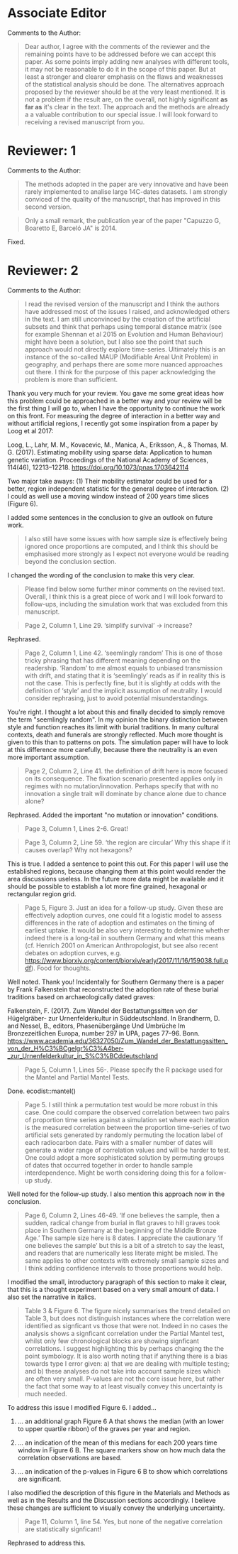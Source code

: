 # Associate Editor

Comments to the Author:

> Dear author, 
> I agree with the comments of the reviewer and the remaining points have to be addressed before we can accept this paper.  As some points imply adding new analyses with different tools, it may not be reasonable to  do it in the scope of this paper. But at least a stronger and clearer emphasis on the flaws and weaknesses of the statistical analysis should be done.  The alternatives approach proposed by the reviewer should be at the very least mentioned. It is not a problem if the result are, on the overall, not highly significant __as far as__ it's clear in the text. The approach and the methods are already a a valuable contribution to our special issue. I will look forward to receiving a revised manuscript from you.

# Reviewer: 1

Comments to the Author:

> The methods adopted in the paper are very innovative and have been rarely implemented to analise large 14C-dates datasets. I am strongly conviced of the quality of the manuscript, that has improved in this second version.

> Only a small remark, the publication year of the paper "Capuzzo G, Boaretto E, Barceló JA" is 2014.

Fixed.

# Reviewer: 2

Comments to the Author:

> I read the revised version of the manuscript and I think the authors have addressed most of the issues I raised, and acknowledged others in the text. I am still unconvinced by the creation of the artificial subsets and think that perhaps using temporal distance matrix (see for example Shennan et al 2015 on Evolution and Human Behaviour) might have been a solution, but I also see the point that such approach would not directly explore time-series. Ultimately this is an instance of the so-called MAUP (Modifiable Areal Unit Problem) in geography, and perhaps there are some more nuanced approaches out there. I think for the purpose of this paper acknowledging the problem is more than sufficient.   

Thank you very much for your review. You gave me some great ideas how this problem could be approached in a better way and your review will be the first thing I will go to, when I have the opportunity to continue the work on this front. For measuring the degree of interaction in a better way and without artificial regions, I recently got some inspiration from a paper by Loog et al 2017:

Loog, L., Lahr, M. M., Kovacevic, M., Manica, A., Eriksson, A., & Thomas, M. G. (2017). Estimating mobility using sparse data: Application to human genetic variation. Proceedings of the National Academy of Sciences, 114(46), 12213–12218. https://doi.org/10.1073/pnas.1703642114

Two major take aways: (1) Their mobility estimator could be used for a better, region independent statistic for the general degree of interaction. (2) I could as well use a moving window instead of 200 years time slices (Figure 6).

I added some sentences in the conclusion to give an outlook on future work.

> I also still have some issues with how sample size is effectively being ignored once proportions are computed, and I think this should be emphasised more strongly as I expect not everyone would be reading beyond the conclusion section.

I changed the wording of the conclusion to make this very clear.

> Please find below some further minor comments on the revised text. Overall, I think this is a great piece of work and I will look forward to follow-ups, including the simulation work that was excluded from this manuscript.

> Page 2, Column 1, Line 29. ‘simplify survival’ → increase?

Rephrased.

> Page 2, Column 1, Line 42. ‘seemlingly random’  This is one of those tricky phrasing that has different meaning depending on the readership. ‘Random’ to me almost equals to unbiased transmission with drift, and stating that it is ‘seemlingly’ reads as if in reality this is not the case. This is perfectly fine, but it is slightly at odds with the definition of ‘style’ and the implicit assumption of neutrality. I would consider rephrasing, just to avoid potential misunderstandings.

You're right. I thought a lot about this and finally decided to simply remove the term "seemlingly random". In my opinion the binary distinction between style and function reaches its limit with burial traditions. In many cultural contexts, death and funerals are strongly reflected. Much more thought is given to this than to patterns on pots. The simulation paper will have to look at this difference more carefully, because there the neutrality is an even more important assumption.

> Page 2, Column 2, Line 41. the definition of drift here is more focused on its consequence. The fixation scenario presented applies only in regimes with no mutation/innovation. Perhaps specify that with no innovation a single trait will dominate by chance alone due to chance alone?

Rephrased. Added the important "no mutation or innovation" conditions.

> Page 3, Column 1, Lines 2-6. Great!

> Page 3, Column 2, Line 59. ‘the region are circular’ Why this shape if it causes overlap? Why not hexagons?

This is true. I added a sentence to point this out. For this paper I will use the established regions, because changing them at this point would render the area discussions useless. In the future more data might be available and it should be possible to establish a lot more fine grained, hexagonal or rectangular region grid.

> Page 5, Figure 3. Just an idea for a follow-up study. Given these are effectively adoption curves, one could fit a logistic model to assess differences in the rate of adoption and estimates on the timing of earliest uptake. It would be also very interesting to determine whether indeed there is a long-tail in southern Germany and what this means (cf. Henrich 2001 on American Anthropologist, but see also recent debates on adoption curves, e.g. https://www.biorxiv.org/content/biorxiv/early/2017/11/16/159038.full.pdf). Food for thoughts.

Well noted. Thank you! Incidentally for Southern Germany there is a paper by Frank Falkenstein that reconstructed the adoption rate of these burial traditions based on archaeologically dated graves:

Falkenstein, F. (2017). Zum Wandel der Bestattungssitten von der Hügelgräber- zur Urnenfelderkultur in Süddeutschland. In Brandherm, D. and Nessel, B., editors, Phasenübergänge Und Umbrüche Im Bronzezeitlichen
Europa, number 297 in UPA, pages 77–96. Bonn.
https://www.academia.edu/36327050/Zum_Wandel_der_Bestattungssitten_von_der_H%C3%BCgelgr%C3%A4ber-_zur_Urnenfelderkultur_in_S%C3%BCddeutschland

> Page 5, Column 1, Lines 56-. Please specify the R package used for the Mantel and Partial Mantel Tests.

Done. ecodist::mantel()

> Page 5. I still think a permutation test would be more robust in this case. One could compare the observed correlation between two pairs of proportion time series against a simulation set where each iteration is the measured correlation between the proportion time-series of two artificial sets generated by randomly permuting the location label of each radiocarbon date. Pairs with a smaller number of dates will generate a wider range of correlation values and will be harder to test. One could adopt a more sophisticated solution by permuting groups of dates that occurred together in order to handle sample interdependence. Might be worth considering doing this for a follow-up study.

Well noted for the follow-up study. I also mention this approach now in the conclusion.

> Page 6, Column 2, Lines 46-49. ‘If one believes the sample, then a sudden, radical change from burial in flat graves to hill graves took place in Southern Germany at the beginning of the Middle Bronze Age.’  The sample size here is 8 dates. I appreciate the cautionary ‘if one believes the sample’ but this is a bit of a stretch to say the least, and readers that are numerically less literate might be misled. The same applies to other contexts with extremely small sample sizes and I think adding confidence intervals to those proportions would help.

I modified the small, introductory paragraph of this section to make it clear, that this is a thought experiment based on a very small amount of data. I also set the narrative in italics.

> Table 3 & Figure 6. The figure nicely summarises the trend detailed on Table 3, but does not distinguish instances where the correlation were identified as signficant vs those that were not. Indeed in no cases the analysis shows a signficant correlation under the Partial Mantel test, whilst only few chronological blocks are showing signficant correlations. I suggest highlighting this by perhaps changing the the point symbology. It is also worth noting that if anything there is a bias towards type I error given: a) that we are dealing with multiple testing; and b) these analyses do not take into account sample sizes which are often very small. P-values are not the core issue here, but rather the fact that some way to at least visually convey this uncertainty is much needed. 

To address this issue I modified Figure 6. I added...

1. ... an additional graph Figure 6 A that shows the median (with an lower to upper quartile ribbon) of the graves per year and region.

2. ... an indication of the mean of this medians for each 200 years time window in Figure 6 B. The square markers show on how much data the correlation observations are based.

3. ... an indication of the p-values in Figure 6 B to show which correlations are significant.

I also modified the description of this figure in the Materials and Methods as well as in the Results and the Discussion sections accordingly. I believe these changes are sufficient to visually convey the underlying uncertainty.

> Page 11, Column 1, line 54. Yes, but none of the negative correlation are statistically signficant!

Rephrased to address this.
